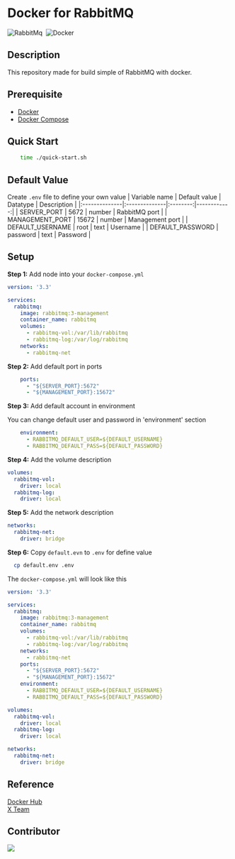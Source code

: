 # Docker for RabbitMQ
<img alt="RabbitMq" src="https://img.shields.io/badge/RabbitMq-FF6600?&style=flat&logo=rabbitmq&logoColor=FFFFFF">&nbsp;
<img alt="Docker" src="https://img.shields.io/badge/Docker-2496ED?&style=flat&logo=docker&logoColor=ffffff">&nbsp;

## Description
This repository made for build simple of RabbitMQ with docker.

## Prerequisite
* [Docker](https://docs.docker.com/engine/install/ubuntu/)
* [Docker Compose](https://docs.docker.com/compose/install/)

## Quick Start
```bash
    time ./quick-start.sh
```

## Default Value
Create `.env` file to define your own value
| Variable name | Default value | Datatype | Description |
|:--------------|:--------------|:--------:|------------:|
| SERVER_PORT | 5672 | number | RabbitMQ port |
| MANAGEMENT_PORT | 15672 | number | Management port |
| DEFAULT_USERNAME | root | text | Username |
| DEFAULT_PASSWORD | password | text | Password |

## Setup
**Step 1:** Add node into your `docker-compose.yml`
```yaml
version: '3.3'

services:
  rabbitmq:
    image: rabbitmq:3-management
    container_name: rabbitmq
    volumes:
      - rabbitmq-vol:/var/lib/rabbitmq
      - rabbitmq-log:/var/log/rabbitmq
    networks:
      - rabbitmq-net
```
**Step 2:** Add default port in ports
```yaml
    ports:
      - "${SERVER_PORT}:5672"
      - "${MANAGEMENT_PORT}:15672"
```

**Step 3:** Add default account in environment

You can change default user and password in 'environment' section
```yaml
    environment:
      - RABBITMQ_DEFAULT_USER=${DEFAULT_USERNAME}
      - RABBITMQ_DEFAULT_PASS=${DEFAULT_PASSWORD}
```
**Step 4:** Add the volume description
```yaml
volumes:
  rabbitmq-vol:
    driver: local
  rabbitmq-log:
    driver: local
```
**Step 5:** Add the network description
```yaml
networks:
  rabbitmq-net:
    driver: bridge 
```
**Step 6:** Copy `default.evn` to `.env` for define value
```bash
  cp default.env .env
```

The `docker-compose.yml` will look like this
```yaml
version: '3.3'

services:
  rabbitmq:
    image: rabbitmq:3-management
    container_name: rabbitmq
    volumes:
      - rabbitmq-vol:/var/lib/rabbitmq
      - rabbitmq-log:/var/log/rabbitmq
    networks:
      - rabbitmq-net
    ports:
      - "${SERVER_PORT}:5672"
      - "${MANAGEMENT_PORT}:15672"            
    environment:
      - RABBITMQ_DEFAULT_USER=${DEFAULT_USERNAME}
      - RABBITMQ_DEFAULT_PASS=${DEFAULT_PASSWORD}

volumes:
  rabbitmq-vol:
    driver: local
  rabbitmq-log:
    driver: local

networks:
  rabbitmq-net:
    driver: bridge
```

## Reference
[Docker Hub](https://hub.docker.com/_/rabbitmq) <br>
[X Team](https://x-team.com/blog/set-up-rabbitmq-with-docker-compose/)

## Contributor
<a href="https://github.com/Harin3Bone"><img src="https://img.shields.io/badge/Harin3Bone-181717?style=flat&logo=github&logoColor=ffffff"></a>
